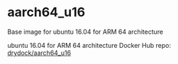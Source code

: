 # aarch64_u16

Base image for ubuntu 16.04 for ARM 64 architecture

ubuntu 16.04 for ARM 64 architecture Docker Hub repo: [drydock/aarch64_u16](https://hub.docker.com/r/drydock/aarch64_u16/)

